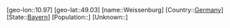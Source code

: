 ﻿---
location: [49.03,10.97]
type: City
tags:
- geo/City


SpocWebEntityId: 35513
isDeleted: false
confidential: public

---
[geo-lon::10.97]
[geo-lat::49.03]
[name::Weissenburg]
[Country::[Germany](geo/Continent/Europe/Germany.md)]
[State::[Bayern](geo/Continent/Europe/Germany/Bayern.md)]
[Population::]
[Unknown::]

